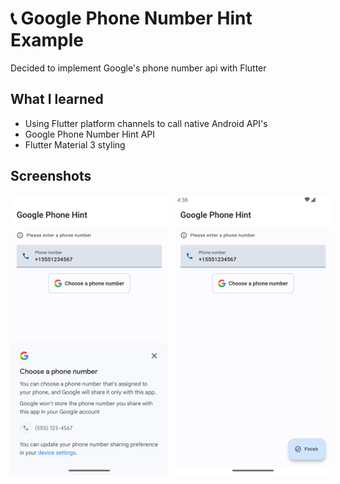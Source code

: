 # :telephone_receiver: Google Phone Number Hint Example
Decided to implement Google's phone number api with Flutter

## What I learned
* Using Flutter platform channels to call native Android API's 
* Google Phone Number Hint API
* Flutter Material 3 styling

## Screenshots
<div style="display:flex;" >
<img  src="art/screenshot1.png" width="50%" >
<img style="margin-left:10px;" src="art/screenshot2.png" width="50%" >
</div>
